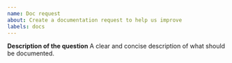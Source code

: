 ```yaml
---
name: Doc request
about: Create a documentation request to help us improve
labels: docs
---
```


**Description of the question**
A clear and concise description of what should be documented.
